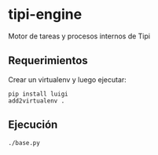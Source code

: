 # tipi-engine
Motor de tareas y procesos internos de Tipi

## Requerimientos

Crear un virtualenv y luego ejecutar:

```
pip install luigi
add2virtualenv .
```

## Ejecución

```
./base.py
```
